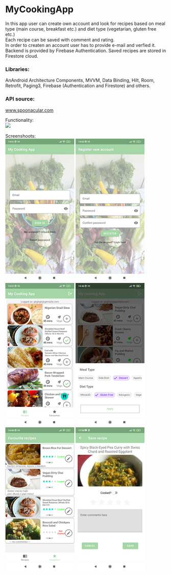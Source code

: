 # MyCookingApp

In this app user can create own account and look for recipes based on meal type (main course, breakfast etc.) and diet type (vegetarian, gluten free etc.)<br>
Each recipe can be saved with comment and rating. <br>
In order to createn an account user has to provide e-mail and verfied it. Backend is provided by Firebase Authentication.
Saved recipes are stored in Firestore cloud.

### Libraries:

AnAndroid Architecture Components, MVVM, Data Binding, Hilt, Room, Retrofit, Paging3, Firebase (Authentication and Firestore) and others.<br>

### API source:
www.spoonacular.com <br>

Functionality:<br>
<img src="https://s9.gifyu.com/images/mycookingappresizee8f6f8761aa58aa2.gif"/><br>

Screenshoots:<br>
![Screenshoto](https://github.com/pawel-hn/MyCookingApp/blob/code_clean_up/login.png) ![Screenshoto](https://github.com/pawel-hn/MyCookingApp/blob/code_clean_up/register.png) 
![Screenshoto](https://github.com/pawel-hn/MyCookingApp/blob/code_clean_up/recipes.png) ![Screenshoto](https://github.com/pawel-hn/MyCookingApp/blob/code_clean_up/bottom.png)
![Screenshoto](https://github.com/pawel-hn/MyCookingApp/blob/code_clean_up/saved.png) ![Screenshoto](https://github.com/pawel-hn/MyCookingApp/blob/code_clean_up/save.png) 
